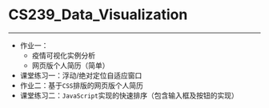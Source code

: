 # CS239_Data_Visualization

---------------
 
 - 作业一：
   - 疫情可视化实例分析
   - 网页版个人简历（简单）
 - 课堂练习一：浮动/绝对定位自适应窗口
 - 作业二：基于`CSS`排版的网页版个人简历
 - 课堂练习二：`JavaScript`实现的快速排序（包含输入框及按钮的实现）
 
